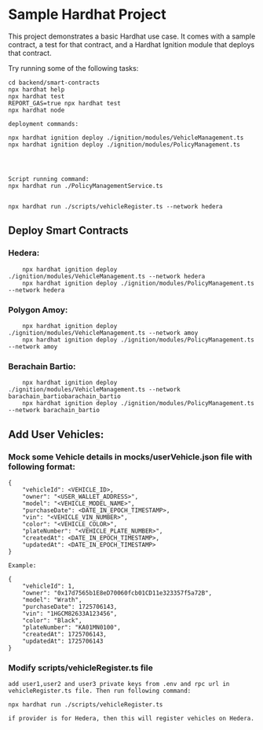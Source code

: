# Sample Hardhat Project

This project demonstrates a basic Hardhat use case. It comes with a sample contract, a test for that contract, and a Hardhat Ignition module that deploys that contract.

Try running some of the following tasks:

```shell
cd backend/smart-contracts
npx hardhat help
npx hardhat test
REPORT_GAS=true npx hardhat test
npx hardhat node

deployment commands:

npx hardhat ignition deploy ./ignition/modules/VehicleManagement.ts
npx hardhat ignition deploy ./ignition/modules/PolicyManagement.ts




Script running command:
npx hardhat run ./PolicyManagementService.ts


npx hardhat run ./scripts/vehicleRegister.ts --network hedera

```

## Deploy Smart Contracts

### Hedera:

        npx hardhat ignition deploy ./ignition/modules/VehicleManagement.ts --network hedera
        npx hardhat ignition deploy ./ignition/modules/PolicyManagement.ts --network hedera

### Polygon Amoy:

        npx hardhat ignition deploy ./ignition/modules/VehicleManagement.ts --network amoy
        npx hardhat ignition deploy ./ignition/modules/PolicyManagement.ts --network amoy

### Berachain Bartio:

        npx hardhat ignition deploy ./ignition/modules/VehicleManagement.ts --network barachain_bartiobarachain_bartio
        npx hardhat ignition deploy ./ignition/modules/PolicyManagement.ts --network barachain_bartio

## Add User Vehicles:

### Mock some Vehicle details in mocks/userVehicle.json file with following format:

    {
        "vehicleId": <VEHICLE_ID>,
        "owner": "<USER_WALLET_ADDRESS>",
        "model": "<VEHICLE_MODEL_NAME>",
        "purchaseDate": <DATE_IN_EPOCH_TIMESTAMP>,
        "vin": "<VEHICLE_VIN_NUMBER>",
        "color": "<VEHICLE_COLOR>",
        "plateNumber": "<VEHICLE_PLATE_NUMBER>",
        "createdAt": <DATE_IN_EPOCH_TIMESTAMP>,
        "updatedAt": <DATE_IN_EPOCH_TIMESTAMP>
    }

    Example:

    {
        "vehicleId": 1,
        "owner": "0x17d7565b1E8eD70060fcb01CD11e323357f5a72B",
        "model": "Wrath",
        "purchaseDate": 1725706143,
        "vin": "1HGCM82633A123456",
        "color": "Black",
        "plateNumber": "KA01MN0100",
        "createdAt": 1725706143,
        "updatedAt": 1725706143
    }

### Modify scripts/vehicleRegister.ts file

    add user1,user2 and user3 private keys from .env and rpc url in vehicleRegister.ts file. Then run following command:

    npx hardhat run ./scripts/vehicleRegister.ts 

    if provider is for Hedera, then this will register vehicles on Hedera.